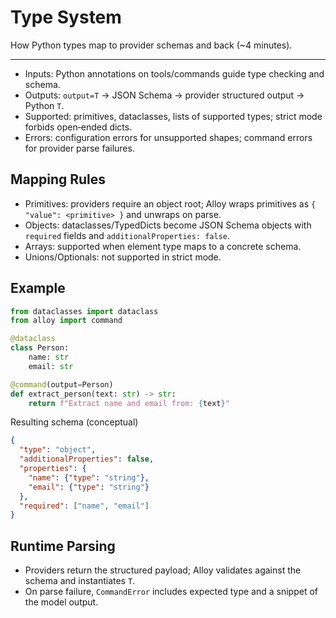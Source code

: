 # Type System

How Python types map to provider schemas and back (~4 minutes).

---

- Inputs: Python annotations on tools/commands guide type checking and schema.
- Outputs: `output=T` → JSON Schema → provider structured output → Python `T`.
- Supported: primitives, dataclasses, lists of supported types; strict mode forbids open‑ended dicts.
- Errors: configuration errors for unsupported shapes; command errors for provider parse failures.

## Mapping Rules

- Primitives: providers require an object root; Alloy wraps primitives as `{ "value": <primitive> }` and unwraps on parse.
- Objects: dataclasses/TypedDicts become JSON Schema objects with `required` fields and `additionalProperties: false`.
- Arrays: supported when element type maps to a concrete schema.
- Unions/Optionals: not supported in strict mode.

## Example

```python
from dataclasses import dataclass
from alloy import command

@dataclass
class Person:
    name: str
    email: str

@command(output=Person)
def extract_person(text: str) -> str:
    return f"Extract name and email from: {text}"
```

Resulting schema (conceptual)

```json
{
  "type": "object",
  "additionalProperties": false,
  "properties": {
    "name": {"type": "string"},
    "email": {"type": "string"}
  },
  "required": ["name", "email"]
}
```

## Runtime Parsing

- Providers return the structured payload; Alloy validates against the schema and instantiates `T`.
- On parse failure, `CommandError` includes expected type and a snippet of the model output.
